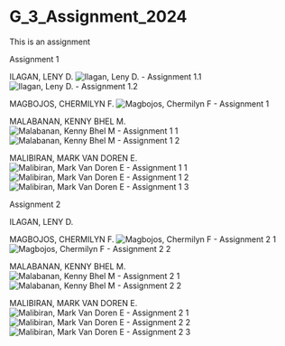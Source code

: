 # G_3_Assignment_2024
This is an assignment

Assignment 1

ILAGAN, LENY D.
![Ilagan, Leny D. - Assignment 1.1](https://github.com/Lenyilagan/G_3_Assignment_2024/assets/159031775/2a8b26c5-300e-4482-a01f-00fc8e42c901)
![Ilagan, Leny D. - Assignment 1.2](https://github.com/Lenyilagan/G_3_Assignment_2024/assets/159031775/97a734c4-835a-4b60-8ad7-ed77bf78d148)


MAGBOJOS, CHERMILYN F.
![Magbojos, Chermilyn F  - Assignment 1](https://github.com/Lenyilagan/G_3_Assignment_2024/assets/160560665/8bb1a8b2-d2d0-4106-8a90-db3ece6bf60d)

MALABANAN, KENNY BHEL M.
![Malabanan, Kenny Bhel M  - Assignment 1 1](https://github.com/Lenyilagan/G_3_Assignment_2024/assets/160506092/1507b9da-9621-4537-acf1-c6d21c3daebc)
![Malabanan, Kenny Bhel M  - Assignment 1 2](https://github.com/Lenyilagan/G_3_Assignment_2024/assets/160506092/f8c9c16d-d683-4817-bad0-566f0535f229)

MALIBIRAN, MARK VAN DOREN E.
![Malibiran, Mark Van Doren E  - Assignment 1 1](https://github.com/Lenyilagan/G_3_Assignment_2024/assets/161393545/7aa23a31-0fb3-469e-8ceb-8842f0033a08)
![Malibiran, Mark Van Doren E  - Assignment 1 2](https://github.com/Lenyilagan/G_3_Assignment_2024/assets/161393545/f33bf7ef-ef55-4b70-a8f0-2ca3184319b6)
![Malibiran, Mark Van Doren E  - Assignment 1 3](https://github.com/Lenyilagan/G_3_Assignment_2024/assets/161393545/30c2435a-0665-4239-8f90-dd04560ff8db)

Assignment 2

ILAGAN, LENY D.

MAGBOJOS, CHERMILYN F.
![Magbojos, Chermilyn F  - Assignment 2 1](https://github.com/Lenyilagan/G_3_Assignment_2024/assets/160560665/ff0ea571-2d91-42e7-9e1c-81311a609bd2)
![Magbojos, Chermilyn F  - Assignment 2 2](https://github.com/Lenyilagan/G_3_Assignment_2024/assets/160560665/acfc3c22-ba70-4dc5-a023-be74ef1d1b4f)

MALABANAN, KENNY BHEL M.
![Malabanan, Kenny Bhel M  - Assignment 2 1](https://github.com/Lenyilagan/G_3_Assignment_2024/assets/160506092/45d6d9ca-b875-4dad-8712-03873b7f9fa7)
![Malabanan, Kenny Bhel M  - Assignment 2 2](https://github.com/Lenyilagan/G_3_Assignment_2024/assets/160506092/8ef627d0-dbb2-4ebc-9926-855dc444843e)

MALIBIRAN, MARK VAN DOREN E.
![Malibiran, Mark Van Doren E  - Assignment 2 1](https://github.com/Lenyilagan/G_3_Assignment_2024/assets/161393545/1d16b60d-cd72-42c0-8aef-bb681f63bedc)
![Malibiran, Mark Van Doren E  - Assignment 2 2](https://github.com/Lenyilagan/G_3_Assignment_2024/assets/161393545/f132575e-686c-4a98-9d00-0cc64f34f0f7)
![Malibiran, Mark Van Doren E  - Assignment 2 3](https://github.com/Lenyilagan/G_3_Assignment_2024/assets/161393545/537f9a83-566e-47a6-8455-f6998c3e02e3)
